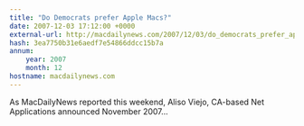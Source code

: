 ```yaml
---
title: "Do Democrats prefer Apple Macs?"
date: 2007-12-03 17:12:00 +0000
external-url: http://macdailynews.com/2007/12/03/do_democrats_prefer_apple_macs/
hash: 3ea7750b31e6aedf7e54866ddcc15b7a
annum:
    year: 2007
    month: 12
hostname: macdailynews.com
---
```


As MacDailyNews reported this weekend, Aliso Viejo, CA-based Net Applications announced November 2007...
